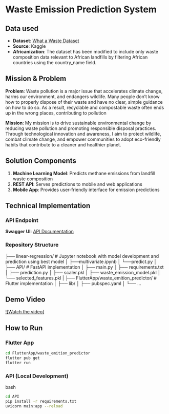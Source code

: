 # Waste Emission Prediction System

## Data used
- **Dataset**: [What a Waste Dataset](https://www.kaggle.com/datasets/mannmann2/what-a-waste-global-dataset?resource=download)
- **Source**: Kaggle
- **Africanization**: The dataset has been modified to include only waste composition data relevant to African landfills by filtering African countries using the country_name field.

## Mission & Problem
**Problem**: Waste pollution is a major issue that accelerates climate change, harms our environment, and endangers wildlife. Many people don’t know how to properly dispose of their waste and have no clear, simple guidance on how to do so. As a result, recyclable and compostable waste often ends up in the wrong places, contributing to pollution

**Mission**: My mission is to drive sustainable environmental change by reducing waste pollution and promoting responsible disposal practices. Through technological innovation and awareness, I aim to protect wildlife, combat climate change, and empower communities to adopt eco-friendly habits that contribute to a cleaner and healthier planet.

## Solution Components
1. **Machine Learning Model**: Predicts methane emissions from landfill waste composition
2. **REST API**: Serves predictions to mobile and web applications
3. **Mobile App**: Provides user-friendly interface for emission predictions

## Technical Implementation

### API Endpoint
**Swagger UI**: [API Documentation](https://methane-emissions-from-landfill.onrender.com/docs#/)

### Repository Structure

├── linear-regression/ # Jupyter notebook with model development and prediction using best model
│   ├──multivariate.ipynb
│   └──predict.py
│
├── API/ # FastAPI implementation
│ ├── main.py
│ ├── requirements.txt
│ ├── prediction.py
│ ├── scaler.pkl
│ ├── waste_emission_model.pkl
│ └── selected_features.pkl
|
├── FlutterApp/waste_emition_predictor/ # Flutter implementation
│ ├── lib/
│ ├── pubspec.yaml
│ └── ...



## Demo Video
[![Watch the video]](https://www.loom.com/share/c67c688bb9be42fd894ad671016dbe94?sid=315e3126-8c3e-49ff-8fcf-cd192e0299d5)

## How to Run

### Flutter App
   ```bash
   cd FlutterApp/waste_emition_predictor
   flutter pub get
   flutter run
```

### API (Local Development)
bash
```bash
cd API
pip install -r requirements.txt
uvicorn main:app --reload
```

